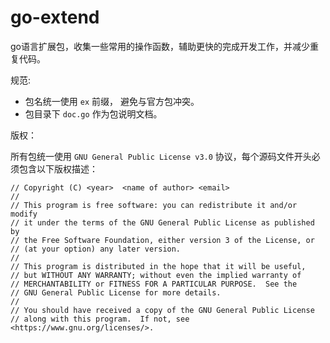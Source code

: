 # go-extend

go语言扩展包，收集一些常用的操作函数，辅助更快的完成开发工作，并减少重复代码。

规范:
	
- 包名统一使用 `ex` 前缀， 避免与官方包冲突。
- 包目录下 `doc.go` 作为包说明文档。

版权：

所有包统一使用 `GNU General Public License v3.0` 协议，每个源码文件开头必须包含以下版权描述：

```
// Copyright (C) <year>  <name of author> <email>
//
// This program is free software: you can redistribute it and/or modify
// it under the terms of the GNU General Public License as published by
// the Free Software Foundation, either version 3 of the License, or
// (at your option) any later version.
//
// This program is distributed in the hope that it will be useful,
// but WITHOUT ANY WARRANTY; without even the implied warranty of
// MERCHANTABILITY or FITNESS FOR A PARTICULAR PURPOSE.  See the
// GNU General Public License for more details.
//
// You should have received a copy of the GNU General Public License
// along with this program.  If not, see <https://www.gnu.org/licenses/>.
```

